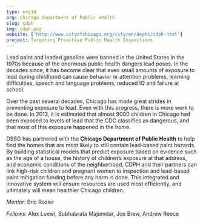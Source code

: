 ```yaml
---
type: org14
org: Chicago Department of Public Health
slug: cdph
img: cdph.png
website: ['http://www.cityofchicago.org/city/en/depts/cdph.html']
project: Targeting Proactive Public Health Inspections
---
```


Lead paint and leaded gasoline were banned in the United States in the 1970s because of the enormous public health dangers lead poses. In the decades since, it has become clear that even small amounts of exposure to lead during childhood can cause behavior or attention problems, learning difficulties, speech and language problems, reduced IQ and failure at school. 

Over the past several decades, Chicago has made great strides in preventing exposure to lead. Even with this progress, there is more work to be done.  In 2013, it is estimated that almost 9000 children in Chicago had been exposed to levels of lead that the CDC classifies as dangerous, and that most of this exposure happened in the home. 

DSSG has partnered with the **Chicago Department of Public Health** to help find the homes that are most likely to still contain lead-based paint hazards. By building statistical models that predict exposure based on evidence such as the age of a house,  the history of children’s exposure at that address, and economic conditions of the neighborhood, CDPH and their partners can link high-risk children and pregnant women to inspection and lead-based paint mitigation funding before any harm is done. This integrated and innovative system will ensure resources are used most efficiently, and ultimately will mean healthier Chicago children.

*Mentor*: Eric Rozier

*Fellows*: Alex Loewi, Subhabrata Majumdar, Joe Brew, Andrew Reece